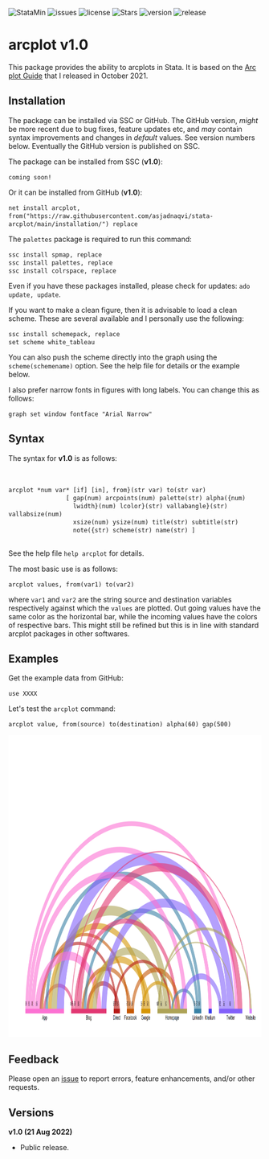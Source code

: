 
![StataMin](https://img.shields.io/badge/stata-2015-blue) ![issues](https://img.shields.io/github/issues/asjadnaqvi/stata-bimap) ![license](https://img.shields.io/github/license/asjadnaqvi/stata-bimap) ![Stars](https://img.shields.io/github/stars/asjadnaqvi/stata-bimap) ![version](https://img.shields.io/github/v/release/asjadnaqvi/stata-bimap) ![release](https://img.shields.io/github/release-date/asjadnaqvi/stata-bimap)

# arcplot v1.0

This package provides the ability to arcplots in Stata. It is based on the [Arc plot Guide](https://medium.com/the-stata-guide/stata-graphs-arc-plots-eb87015510e6) that I released in October 2021.


## Installation

The package can be installed via SSC or GitHub. The GitHub version, *might* be more recent due to bug fixes, feature updates etc, and *may* contain syntax improvements and changes in *default* values. See version numbers below. Eventually the GitHub version is published on SSC.

The package can be installed from SSC (**v1.0**):

```
coming soon!
```

Or it can be installed from GitHub (**v1.0**):

```
net install arcplot, from("https://raw.githubusercontent.com/asjadnaqvi/stata-arcplot/main/installation/") replace
```



The `palettes` package is required to run this command:

```
ssc install spmap, replace
ssc install palettes, replace
ssc install colrspace, replace
```

Even if you have these packages installed, please check for updates: `ado update, update`.

If you want to make a clean figure, then it is advisable to load a clean scheme. These are several available and I personally use the following:

```
ssc install schemepack, replace
set scheme white_tableau  
```

You can also push the scheme directly into the graph using the `scheme(schemename)` option. See the help file for details or the example below.

I also prefer narrow fonts in figures with long labels. You can change this as follows:

```
graph set window fontface "Arial Narrow"
```


## Syntax

The syntax for **v1.0** is as follows:

```

		
arcplot *num var* [if] [in], from}(str var) to(str var) 
                [ gap(num) arcpoints(num) palette(str) alpha({num) 
                  lwidth}(num) lcolor}(str) vallabangle}(str) vallabsize(num) 
                  xsize(num) ysize(num) title(str) subtitle(str)
                  note({str) scheme(str) name(str) ]	
		
```

See the help file `help arcplot` for details.

The most basic use is as follows:

```
arcplot values, from(var1) to(var2)
```

where `var1` and `var2` are the string source and destination variables respectively against which the `values` are plotted. Out going values have the same color as the horizontal bar, while the incoming values have the colors of respective bars. This might still be refined but this is in line with standard arcplot packages in other softwares.



## Examples

Get the example data from GitHub:

```
use XXXX
```

Let's test the `arcplot` command:

```
arcplot value, from(source) to(destination) alpha(60) gap(500)
```

<img src="/figures/arcplot1.png" height="600">


## Feedback

Please open an [issue](https://github.com/asjadnaqvi/stata-arcplot/issues) to report errors, feature enhancements, and/or other requests. 


## Versions


**v1.0 (21 Aug 2022)**
- Public release.







